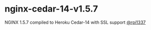# nginx-cedar-14-v1.5.7
NGINX 1.5.7 compiled to Heroku Cedar-14 with SSL support
[@rpi1337](http://twitter.com/rpi1337)
